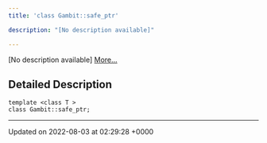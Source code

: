 ```yaml
---
title: 'class Gambit::safe_ptr'

description: "[No description available]"

---
```









[No description available] [More...](#detailed-description)

## Detailed Description

```
template <class T >
class Gambit::safe_ptr;
```

-------------------------------

Updated on 2022-08-03 at 02:29:28 +0000